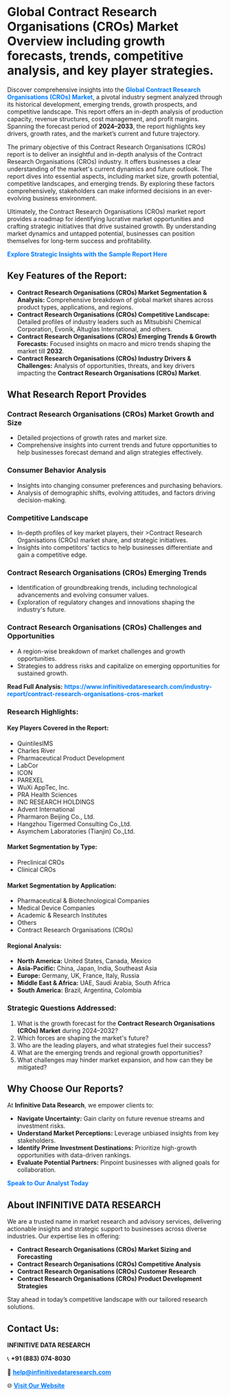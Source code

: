 <h1>Global Contract Research Organisations (CROs) Market Overview including growth forecasts, trends, competitive analysis, and key player strategies.</h1>
<p>
Discover comprehensive insights into the 
<a href="https://www.infinitivedataresearch.com/industry-report/contract-research-organisations-cros-market" rel="dofollow" style="color: #007BFF; text-decoration: none;"><strong>Global Contract Research Organisations (CROs) Market</strong></a>, a pivotal industry segment analyzed through its historical development, emerging trends, growth prospects, and competitive landscape. This report offers an in-depth analysis of production capacity, revenue structures, cost management, and profit margins. Spanning the forecast period of <strong>2024–2033</strong>, the report highlights key drivers, growth rates, and the market’s current and future trajectory.
</p>
<p>
The primary objective of this Contract Research Organisations (CROs) report is to deliver an insightful and in-depth analysis of the Contract Research Organisations (CROs) industry. It offers businesses a clear understanding of the market's current dynamics and future outlook. The report dives into essential aspects, including market size, growth potential, competitive landscapes, and emerging trends. By exploring these factors comprehensively, stakeholders can make informed decisions in an ever-evolving business environment.
</p>
<p>
Ultimately, the Contract Research Organisations (CROs) market report provides a roadmap for identifying lucrative market opportunities and crafting strategic initiatives that drive sustained growth. By understanding market dynamics and untapped potential, businesses can position themselves for long-term success and profitability.
</p>
<p>
<a href="https://www.infinitivedataresearch.com/request-sample/reportId=107531" style="color: #007BFF; text-decoration: none;"><strong>Explore Strategic Insights with the Sample Report Here</strong></a>
</p>

<h2>Key Features of the Report:</h2>
<ul>
<li><strong>Contract Research Organisations (CROs) Market Segmentation & Analysis:</strong> Comprehensive breakdown of global market shares across product types, applications, and regions.</li>
<li><strong>Contract Research Organisations (CROs) Competitive Landscape:</strong> Detailed profiles of industry leaders such as Mitsubishi Chemical Corporation, Evonik, Altuglas International, and others.</li>
<li><strong>Contract Research Organisations (CROs) Emerging Trends & Growth Forecasts:</strong> Focused insights on macro and micro trends shaping the market till <strong>2032</strong>.</li>
<li><strong>Contract Research Organisations (CROs) Industry Drivers & Challenges:</strong> Analysis of opportunities, threats, and key drivers impacting the <strong>Contract Research Organisations (CROs) Market</strong>.</li>
</ul>

<h2>What Research Report Provides</h2>
<h3>Contract Research Organisations (CROs) Market Growth and Size</h3>
<ul>
<li>Detailed projections of growth rates and market size.</li>
<li>Comprehensive insights into current trends and future opportunities to help businesses forecast demand and align strategies effectively.</li>
</ul>

<h3>Consumer Behavior Analysis</h3>
<ul>
<li>Insights into changing consumer preferences and purchasing behaviors.</li>
<li>Analysis of demographic shifts, evolving attitudes, and factors driving decision-making.</li>
</ul>

<h3>Competitive Landscape</h3>
<ul>
<li>In-depth profiles of key market players, their >Contract Research Organisations (CROs) market share, and strategic initiatives.</li>
<li>Insights into competitors' tactics to help businesses differentiate and gain a competitive edge.</li>
</ul>

<h3>Contract Research Organisations (CROs) Emerging Trends</h3>
<ul>
<li>Identification of groundbreaking trends, including technological advancements and evolving consumer values.</li>
<li>Exploration of regulatory changes and innovations shaping the industry's future.</li>
</ul>

<h3>Contract Research Organisations (CROs) Challenges and Opportunities</h3>
<ul>
<li>A region-wise breakdown of market challenges and growth opportunities.</li>
<li>Strategies to address risks and capitalize on emerging opportunities for sustained growth.</li>
</ul>
<p><strong>Read Full Analysis:</strong> <a href="https://www.infinitivedataresearch.com/industry-report/contract-research-organisations-cros-market" rel="dofollow" style="color: #007BFF; text-decoration: none;"><strong>https://www.infinitivedataresearch.com/industry-report/contract-research-organisations-cros-market</strong></a></p>
<h3>Research Highlights:</h3>
<h4>Key Players Covered in the Report:</h4>
<ul><li>QuintilesIMS</li><li>Charles River</li><li>Pharmaceutical Product Development</li><li>LabCor</li><li>ICON</li><li>PAREXEL</li><li>WuXi AppTec, Inc.</li><li>PRA Health Sciences</li><li>INC RESEARCH HOLDINGS</li><li>Advent International</li><li>Pharmaron Beijing Co., Ltd.</li><li>Hangzhou Tigermed Consulting Co.,Ltd.</li><li>Asymchem Laboratories (Tianjin) Co.,Ltd.</li></ul>
<h4>Market Segmentation by Type:</h4>
<ul><li>Preclinical CROs</li><li>Clinical CROs</li></ul>
<h4>Market Segmentation by Application:</h4>
<ul><li>Pharmaceutical &amp; Biotechnological Companies</li><li>Medical Device Companies</li><li>Academic &amp; Research Institutes</li><li>Others</li><li>Contract Research Organisations (CROs)</li></ul>

<h4>Regional Analysis:</h4>
<ul>
<li><strong>North America:</strong> United States, Canada, Mexico</li>
<li><strong>Asia-Pacific:</strong> China, Japan, India, Southeast Asia</li>
<li><strong>Europe:</strong> Germany, UK, France, Italy, Russia</li>
<li><strong>Middle East & Africa:</strong> UAE, Saudi Arabia, South Africa</li>
<li><strong>South America:</strong> Brazil, Argentina, Colombia</li>
</ul>

<h3>Strategic Questions Addressed:</h3>
<ol>
<li>What is the growth forecast for the <strong>Contract Research Organisations (CROs) Market</strong> during 2024–2032?</li>
<li>Which forces are shaping the market's future?</li>
<li>Who are the leading players, and what strategies fuel their success?</li>
<li>What are the emerging trends and regional growth opportunities?</li>
<li>What challenges may hinder market expansion, and how can they be mitigated?</li>
</ol>

<h2>Why Choose Our Reports?</h2>
<p>At <strong>Infinitive Data Research</strong>, we empower clients to:</p>
<ul>
<li><strong>Navigate Uncertainty:</strong> Gain clarity on future revenue streams and investment risks.</li>
<li><strong>Understand Market Perceptions:</strong> Leverage unbiased insights from key stakeholders.</li>
<li><strong>Identify Prime Investment Destinations:</strong> Prioritize high-growth opportunities with data-driven rankings.</li>
<li><strong>Evaluate Potential Partners:</strong> Pinpoint businesses with aligned goals for collaboration.</li>
</ul>
<p><a href="https://www.infinitivedataresearch.com/industry-report/contract-research-organisations-cros-market" rel="dofollow" style="color: #007BFF; text-decoration: none;"><strong>Speak to Our Analyst Today</strong></a></p>

<h2>About INFINITIVE DATA RESEARCH</h2>
<p>We are a trusted name in market research and advisory services, delivering actionable insights and strategic support to businesses across diverse industries. Our expertise lies in offering:</p>
<ul>
<li><strong>Contract Research Organisations (CROs) Market Sizing and Forecasting</strong></li>
<li><strong>Contract Research Organisations (CROs) Competitive Analysis</strong></li>
<li><strong>Contract Research Organisations (CROs) Customer Research</strong></li>
<li><strong>Contract Research Organisations (CROs) Product Development Strategies</strong></li>
</ul>
<p>Stay ahead in today’s competitive landscape with our tailored research solutions.</p>

<h2>Contact Us:</h2>
<p><strong>INFINITIVE DATA RESEARCH</strong></p>
<p>📞 <strong>+91 (883) 074-8030</strong></p>
<p>📧 <strong><a href="mailto:help@infinitivedataresearch.com" style="color: #007BFF;">help@infinitivedataresearch.com</a></strong></p>
<p>🌐 <strong><a href="https://www.infinitivedataresearch.com" rel="dofollow" style="color: #007BFF;">Visit Our Website</a></strong></p>